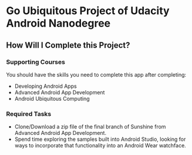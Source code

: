 # Go Ubiquitous Project of Udacity Android Nanodegree

## How Will I Complete this Project?

### Supporting Courses

You should have the skills you need to complete this app after completing:

- Developing Android Apps
- Advanced Android App Development
- Android Ubiquitous Computing

### Required Tasks

- Clone/Download a zip file of the final branch of Sunshine from Advanced Android App Development.
- Spend time exploring the samples built into Android Studio, looking for ways to incorporate that functionality into an Android Wear watchface.
